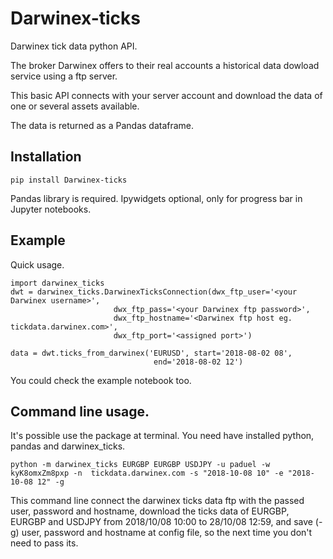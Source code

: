 # Darwinex-ticks
Darwinex tick data python API.

The broker Darwinex offers to their real accounts a historical data dowload 
service using a ftp server. 

This basic API connects with your server account 
and download the data of one or several assets available. 

The data is returned as a Pandas dataframe. 


## Installation

`pip install Darwinex-ticks`
    
Pandas library is required. Ipywidgets optional, only for progress bar in 
Jupyter notebooks.


## Example 



Quick usage.
```
import darwinex_ticks
dwt = darwinex_ticks.DarwinexTicksConnection(dwx_ftp_user='<your Darwinex username>',
                       dwx_ftp_pass='<your Darwinex ftp password>',
                       dwx_ftp_hostname='<Darwinex ftp host eg. tickdata.darwinex.com>',
                       dwx_ftp_port='<assigned port>')
                       
data = dwt.ticks_from_darwinex('EURUSD', start='2018-08-02 08', 
                                end='2018-08-02 12')                 
```
You could check the example notebook too.


## Command line usage.

It's possible use the package at terminal. 
You need have installed python, pandas and darwinex_ticks.

`python -m darwinex_ticks EURGBP EURGBP USDJPY -u paduel -w kyK8omxZm8pxp -n 
tickdata.darwinex.com -s "2018-10-08 10" -e "2018-10-08 12" -g`

This command line connect the darwinex ticks data ftp  with 
the passed user, password and hostname, download the ticks data
 of EURGBP, EURGBP and USDJPY from 2018/10/08 10:00 to 28/10/08 12:59, and 
 save (-g) user, password and hostname at config file, so the next time you 
 don't need to pass its. 

